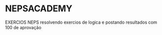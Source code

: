 # NEPSACADEMY
EXERCIOS NEPS
resolvendo exercios  de logica e postando resultados com 100 de aprovação
